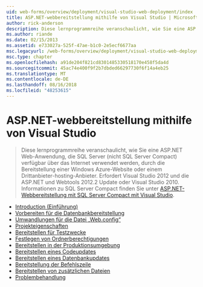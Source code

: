 ```yaml
---
uid: web-forms/overview/deployment/visual-studio-web-deployment/index
title: ASP.NET-webbereitstellung mithilfe von Visual Studio | Microsoft-Dokumentation
author: rick-anderson
description: Diese lernprogrammreihe veranschaulicht, wie Sie eine ASP.NET Web-Anwendung, die SQL Server (nicht SQL Server Compact) verfügbar über das Internet verwendet werden, indem Sie sie bereitstellen, t...
ms.author: riande
ms.date: 02/15/2013
ms.assetid: e733027a-525f-47ae-b1c0-2e5ecf6677aa
msc.legacyurl: /web-forms/overview/deployment/visual-studio-web-deployment
msc.type: chapter
ms.openlocfilehash: a91de204f821cd8301485330518170e458f5da4d
ms.sourcegitcommit: 45ac74e400f9f2b7dbded66297730f6f14a4eb25
ms.translationtype: MT
ms.contentlocale: de-DE
ms.lasthandoff: 08/16/2018
ms.locfileid: "48253615"
---
```

<a name="aspnet-web-deployment-using-visual-studio"></a>ASP.NET-webbereitstellung mithilfe von Visual Studio
====================
> Diese lernprogrammreihe veranschaulicht, wie Sie eine ASP.NET Web-Anwendung, die SQL Server (nicht SQL Server Compact) verfügbar über das Internet verwendet werden, durch die Bereitstellung einer Windows Azure-Website oder einem Drittanbieter-hosting-Anbieter. Erfordert Visual Studio 2012 und die ASP.NET und Webtools 2012.2 Update oder Visual Studio 2010. Informationen zu SQL Server Compact finden Sie unter [ASP.NET-Webbereitstellung mit SQL Server Compact mit Visual Studio](../../older-versions-getting-started/deployment-to-a-hosting-provider/deployment-to-a-hosting-provider-introduction-1-of-12.md).


- [Introduction (Einführung)](introduction.md)
- [Vorbereiten für die Datenbankbereitstellung](preparing-databases.md)
- [Umwandlungen für die Datei „Web.config“](web-config-transformations.md)
- [Projekteigenschaften](project-properties.md)
- [Bereitstellen für Testzwecke](deploying-to-iis.md)
- [Festlegen von Ordnerberechtigungen](setting-folder-permissions.md)
- [Bereitstellen in der Produktionsumgebung](deploying-to-production.md)
- [Bereitstellen eines Codeupdates](deploying-a-code-update.md)
- [Bereitstellen eines Datenbankupdates](deploying-a-database-update.md)
- [Bereitstellung der Befehlszeile](command-line-deployment.md)
- [Bereitstellen von zusätzlichen Dateien](deploying-extra-files.md)
- [Problembehandlung](troubleshooting.md)
